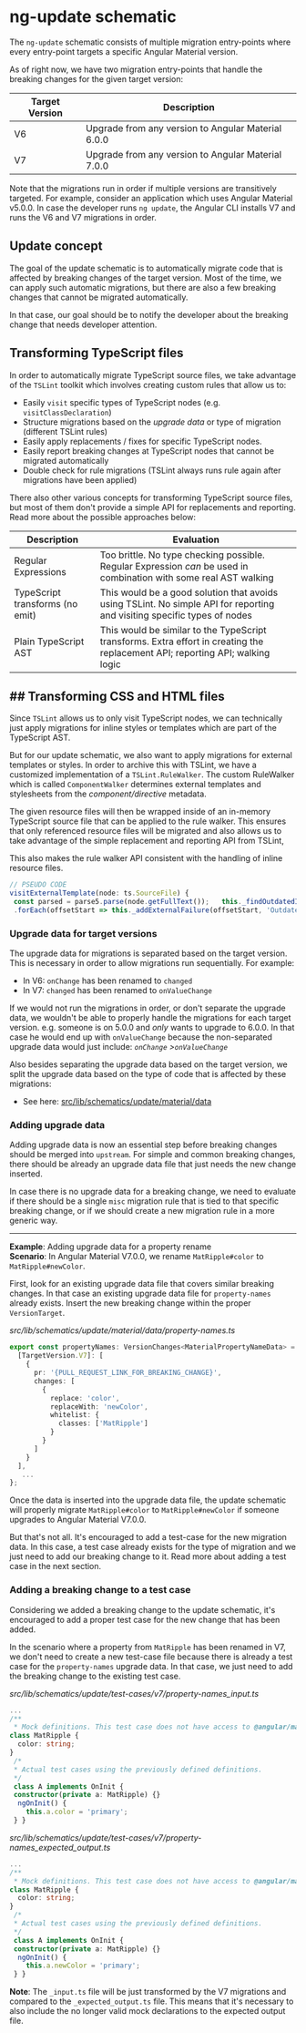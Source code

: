
# ng-update schematic  
  
The `ng-update` schematic consists of multiple migration entry-points where every entry-point targets a specific Angular Material version.  
  
As of right now, we have two migration entry-points that handle the breaking changes for the given target version:  
  
| Target Version | Description |
|----------------|-------------|
| V6 | Upgrade from any version to Angular Material 6.0.0 |  
| V7 | Upgrade from any version to Angular Material 7.0.0 |  
  
Note that the migrations run in order if multiple versions are transitively targeted. For example, consider an application which uses Angular Material v5.0.0. In case the developer runs `ng update`, the Angular CLI installs V7 and runs the V6 and V7 migrations in order.
  
## Update concept  
  
The goal of the update schematic is to automatically migrate code that is affected by breaking changes of the target version. Most of the time, we can apply such automatic migrations, but there are also a few breaking changes that cannot be migrated automatically.   
  
In that case, our goal should be to notify the developer about the breaking change that needs developer attention.  
  
## Transforming TypeScript files  
  
In order to automatically migrate TypeScript source files, we take advantage of the `TSLint` toolkit which involves creating custom rules that allow us to: 
 
* Easily `visit` specific types of TypeScript nodes (e.g. `visitClassDeclaration`)  
* Structure migrations based on the _upgrade data_ or type of migration (different TSLint rules)  
* Easily apply replacements / fixes for specific TypeScript nodes.  
* Easily report breaking changes at TypeScript nodes that cannot be migrated automatically  
* Double check for rule migrations (TSLint always runs rule again after migrations have been applied)  

There also other various concepts for transforming TypeScript source files, but most of them don't provide a simple API for replacements and reporting. Read more about the possible approaches below:
  
|Description | Evaluation |  
|------------|------------|  
| Regular Expressions | Too brittle. No type checking possible. Regular Expression _can_ be used in combination with some real AST walking |  
| TypeScript transforms (no emit) | This would be a good solution that avoids using TSLint. No simple API for reporting and visiting specific types of nodes |  
| Plain TypeScript AST | This would be similar to the TypeScript transforms. Extra effort in creating the replacement API; reporting API; walking logic |
  
## ## Transforming CSS and HTML files  
  
Since `TSLint` allows us to only visit TypeScript nodes, we can technically just apply migrations for inline styles or templates which are part of the TypeScript AST.  
  
But for our update schematic, we also want to apply migrations for external templates or styles. In order to archive this with TSLint, we have a customized implementation of a `TSLint.RuleWalker`. The custom RuleWalker which is called `ComponentWalker` determines external templates and stylesheets from the _component/directive_ metadata.   
  
The given resource files will then be wrapped inside of an in-memory TypeScript source file that can be applied to the rule walker. This ensures that only referenced resource files will be migrated and also allows us to take advantage of the simple replacement and reporting API from TSLint,
  
This also makes the rule walker API consistent with the handling of inline resource files.    
  
```ts
// PSEUDO CODE
visitExternalTemplate(node: ts.SourceFile) {
 const parsed = parse5.parse(node.getFullText());   this._findOutdatedInputs()
 .forEach(offsetStart => this._addExternalFailure(offsetStart, 'Outdated input', _myFix);}
```

### Upgrade data for target versions
  
The upgrade data for migrations is separated based on the target version. This is necessary in order to allow migrations run sequentially. For example:  
  
* In V6: `onChange` has been renamed to `changed`
* In V7: `changed` has been renamed to `onValueChange`
  
If we would not run the migrations in order, or don't separate the upgrade data, we wouldn't be able to properly handle the migrations for each target version. e.g. someone is on 5.0.0 and *only* wants to upgrade to 6.0.0. In that case he would end up with `onValueChange` because the non-separated upgrade data would just include: _`onChange` >`onValueChange`_  
  
Also besides separating the upgrade data based on the target version, we split the upgrade data based on the type of code that is affected by these migrations:  
  
* See here: [src/lib/schematics/update/material/data](https://github.com/angular/material2/tree/master/src/lib/schematics/update/material/data)  
  
### Adding upgrade data
  
Adding upgrade data is now an essential step before breaking changes should be merged into `upstream`.  For simple and common breaking changes, there should be already an upgrade data file that just needs the new change inserted.  
  
In case there is no upgrade data for a breaking change, we need to evaluate if there should be a single `misc` migration rule that is tied to that specific breaking change, or if we should create a new migration rule in a more generic way.  

---

**Example**: Adding upgrade data for a property rename  
**Scenario**: In Angular Material V7.0.0, we rename `MatRipple#color` to `MatRipple#newColor`.
  
First, look for an existing upgrade data file that covers similar breaking changes. In that case an existing upgrade data file for `property-names` already exists. Insert the new breaking change within the proper `VersionTarget`.  
  
_src/lib/schematics/update/material/data/property-names.ts_
```ts
export const propertyNames: VersionChanges<MaterialPropertyNameData> = {
  [TargetVersion.V7]: [
    {
      pr: '{PULL_REQUEST_LINK_FOR_BREAKING_CHANGE}',
      changes: [
        {
          replace: 'color',
          replaceWith: 'newColor',
          whitelist: {
            classes: ['MatRipple']
          }
        }
      ]
    }
  ],
   ...
};
```
Once the data is inserted into the upgrade data file, the update schematic will properly migrate `MatRipple#color` to `MatRipple#newColor` if someone upgrades to Angular Material V7.0.0.  
  
But that's not all. It's encouraged to add a test-case for the new migration data. In this case, a test case already exists for the type of migration and we just need to add our breaking change to it. Read more about adding a test case in the next section.  
  
### Adding a breaking change to a test case
  
Considering we added a breaking change to the update schematic, it's encouraged to add a proper test case for the new change that has been added.   
  
In the scenario where a property from `MatRipple` has been renamed in V7, we don't need to create a new test-case file because there is already a test case for the `property-names` upgrade data. In that case, we just need to add the breaking change to the existing test case.  
  
_src/lib/schematics/update/test-cases/v7/property-names_input.ts_
```ts
...
/**
 * Mock definitions. This test case does not have access to @angular/material. */
class MatRipple {
  color: string;
}
 /*
 * Actual test cases using the previously defined definitions.
 */
 class A implements OnInit {
 constructor(private a: MatRipple) {}
  ngOnInit() {
    this.a.color = 'primary';
 } }
```

_src/lib/schematics/update/test-cases/v7/property-names_expected_output.ts_  
```ts
...
/**
 * Mock definitions. This test case does not have access to @angular/material. */   
class MatRipple {
  color: string;
}
 /*
 * Actual test cases using the previously defined definitions.   
 */
 class A implements OnInit {
 constructor(private a: MatRipple) {}
  ngOnInit() {
    this.a.newColor = 'primary';
 } }
```

**Note**: The `_input.ts` file will be just transformed by the V7 migrations and compared to the `_expected_output.ts` file. This means that it's necessary to also include the no longer valid mock declarations to the expected output file.
